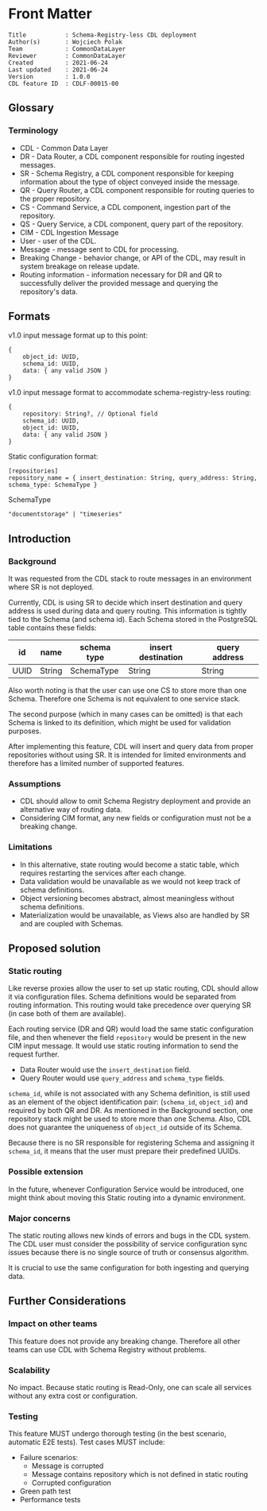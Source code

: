 # Front Matter

```
Title           : Schema-Registry-less CDL deployment
Author(s)       : Wojciech Polak
Team            : CommonDataLayer
Reviewer        : CommonDataLayer
Created         : 2021-06-24
Last updated    : 2021-06-24
Version         : 1.0.0
CDL feature ID  : CDLF-00015-00
```


## Glossary

### Terminology

* CDL - Common Data Layer
* DR - Data Router, a CDL component responsible for routing ingested messages.
* SR - Schema Registry, a CDL component responsible for keeping information about the type of object conveyed inside the message.
* QR - Query Router, a CDL component responsible for routing queries to the proper repository.
* CS - Command Service, a CDL component, ingestion part of the repository.
* QS - Query Service, a CDL component, query part of the repository.
* CIM - CDL Ingestion Message
* User - user of the CDL.
* Message - message sent to CDL for processing.
* Breaking Change - behavior change, or API of the CDL, may result in system breakage on release update.
* Routing information - information necessary for DR and QR to successfully deliver the provided message and querying the repository's data.

## Formats

v1.0 input message format up to this point:
```
{
    object_id: UUID,
    schema_id: UUID,
    data: { any valid JSON }
}
```

v1.0 input message format to accommodate schema-registry-less routing:
```
{
    repository: String?, // Optional field
    schema_id: UUID,
    object_id: UUID,
    data: { any valid JSON }
}
```

Static configuration format:
```
[repositories]
repository_name = { insert_destination: String, query_address: String, schema_type: SchemaType }
```

SchemaType
```
"documentstorage" | "timeseries"
```

## Introduction

### Background

It was requested from the CDL stack to route messages in an environment where SR is not deployed.

Currently, CDL is using SR to decide which insert destination and query address is used during data and query routing.
This information is tightly tied to the Schema (and schema id).
Each Schema stored in the PostgreSQL table contains these fields:

| id   | name   | schema type | insert destination | query address |
|------|--------|-------------|--------------------|---------------|
| UUID | String | SchemaType  | String             | String        |

Also worth noting is that the user can use one CS to store more than one Schema. Therefore one Schema is not equivalent to one service stack.

The second purpose (which in many cases can be omitted) is that each Schema is linked to its definition, which might be used for validation purposes.

After implementing this feature, CDL will insert and query data from proper repositories without using SR. It is intended for limited environments and therefore has a limited number of supported features.


### Assumptions

* CDL should allow to omit Schema Registry deployment and provide an alternative way of routing data.
* Considering CIM format, any new fields or configuration must not be a breaking change.

### Limitations
* In this alternative, state routing would become a static table, which requires restarting the services after each change.
* Data validation would be unavailable as we would not keep track of schema definitions.
* Object versioning becomes abstract, almost meaningless without schema definitions.
* Materialization would be unavailable, as Views also are handled by SR and are coupled with Schemas.

## Proposed solution

### Static routing
Like reverse proxies allow the user to set up static routing, CDL should allow it via configuration files.
Schema definitions would be separated from routing information.
This routing would take precedence over querying SR (in case both of them are available).

Each routing service (DR and QR) would load the same static configuration file, and then whenever the field
`repository` would be present in the new CIM input message. It would use static routing information to send the request further.

* Data Router would use the `insert_destination` field.
* Query Router would use `query_address` and `schema_type` fields.

`schema_id`, while is not associated with any Schema definition, is still used as an element of the object identification pair:
(`schema_id`, `object_id`) and required by both QR and DR. As mentioned in the Background section, one repository stack might be used to store more than one Schema. Also, CDL does not guarantee the uniqueness of `object_id` outside of its Schema.

Because there is no SR responsible for registering Schema and assigning it `schema_id`, it means that the user must prepare their predefined UUIDs.

### Possible extension
In the future, whenever Configuration Service would be introduced, one might think about moving this Static routing into a dynamic environment.

### Major concerns

The static routing allows new kinds of errors and bugs in the CDL system. The CDL user must consider the possibility of service configuration sync issues because there is no single source of truth or consensus algorithm.

It is crucial to use the same configuration for both ingesting and querying data.

## Further Considerations

### Impact on other teams

This feature does not provide any breaking change. Therefore all other teams can use CDL with Schema Registry without problems.

### Scalability

No impact. Because static routing is Read-Only, one can scale all services without any extra cost or configuration.

### Testing

This feature MUST undergo thorough testing (in the best scenario, automatic E2E tests). Test cases MUST include:

* Failure scenarios:
    * Message is corrupted
    * Message contains repository which is not defined in static routing
    * Corrupted configuration
* Green path test
* Performance tests
